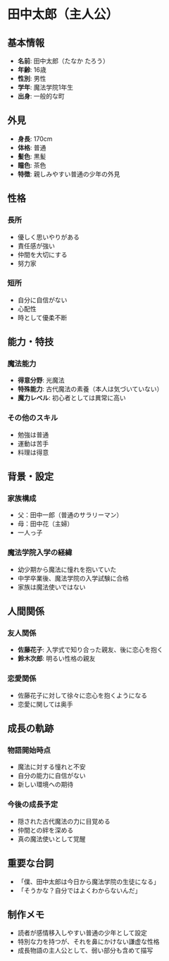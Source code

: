 # 田中太郎（主人公）

## 基本情報

- **名前**: 田中太郎（たなか たろう）
- **年齢**: 16歳
- **性別**: 男性
- **学年**: 魔法学院1年生
- **出身**: 一般的な町

## 外見

- **身長**: 170cm
- **体格**: 普通
- **髪色**: 黒髪
- **瞳色**: 茶色
- **特徴**: 親しみやすい普通の少年の外見

## 性格

### 長所
- 優しく思いやりがある
- 責任感が強い
- 仲間を大切にする
- 努力家

### 短所
- 自分に自信がない
- 心配性
- 時として優柔不断

## 能力・特技

### 魔法能力
- **得意分野**: 光魔法
- **特殊能力**: 古代魔法の素養（本人は気づいていない）
- **魔力レベル**: 初心者としては異常に高い

### その他のスキル
- 勉強は普通
- 運動は苦手
- 料理は得意

## 背景・設定

### 家族構成
- 父：田中一郎（普通のサラリーマン）
- 母：田中花（主婦）
- 一人っ子

### 魔法学院入学の経緯
- 幼少期から魔法に憧れを抱いていた
- 中学卒業後、魔法学院の入学試験に合格
- 家族は魔法使いではない

## 人間関係

### 友人関係
- **佐藤花子**: 入学式で知り合った親友、後に恋心を抱く
- **鈴木次郎**: 明るい性格の親友

### 恋愛関係
- 佐藤花子に対して徐々に恋心を抱くようになる
- 恋愛に関しては奥手

## 成長の軌跡

### 物語開始時点
- 魔法に対する憧れと不安
- 自分の能力に自信がない
- 新しい環境への期待

### 今後の成長予定
- 隠された古代魔法の力に目覚める
- 仲間との絆を深める
- 真の魔法使いとして覚醒

## 重要な台詞

- 「僕、田中太郎は今日から魔法学院の生徒になる」
- 「そうかな？自分ではよくわからないんだ」

## 制作メモ

- 読者が感情移入しやすい普通の少年として設定
- 特別な力を持つが、それを鼻にかけない謙虚な性格
- 成長物語の主人公として、弱い部分も含めて描写